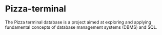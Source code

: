 # Pizza-terminal
The Pizza terminal database is a project aimed at exploring and applying fundamental concepts of database management systems (DBMS) and SQL.
